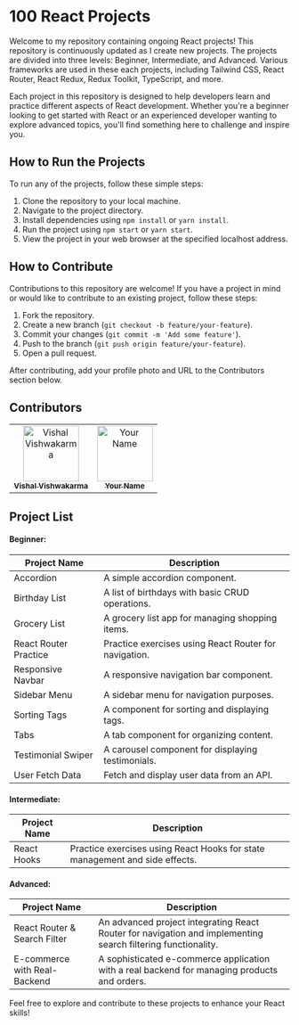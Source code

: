 # 100 React Projects

Welcome to my repository containing ongoing React projects! This repository is continuously updated as I create new projects. The projects are divided into three levels: Beginner, Intermediate, and Advanced. Various frameworks are used in these each projects, including Tailwind CSS, React Router, React Redux, Redux Toolkit, TypeScript, and more.

Each project in this repository is designed to help developers learn and practice different aspects of React development. Whether you're a beginner looking to get started with React or an experienced developer wanting to explore advanced topics, you'll find something here to challenge and inspire you.

## How to Run the Projects

To run any of the projects, follow these simple steps:

1. Clone the repository to your local machine.
2. Navigate to the project directory.
3. Install dependencies using `npm install` or `yarn install`.
4. Run the project using `npm start` or `yarn start`.
5. View the project in your web browser at the specified localhost address.

## How to Contribute

Contributions to this repository are welcome! If you have a project in mind or would like to contribute to an existing project, follow these steps:

1. Fork the repository.
2. Create a new branch (`git checkout -b feature/your-feature`).
3. Commit your changes (`git commit -m 'Add some feature'`).
4. Push to the branch (`git push origin feature/your-feature`).
5. Open a pull request.

After contributing, add your profile photo and URL to the Contributors section below.

## Contributors

<table>
    <tbody>
        <tr>
           <td align="center" >
                <a href="https://github.com/vishal-dcode" target=”_blank” rel="nofollow">
                    <img src="https://avatars.githubusercontent.com/u/100755052?v=4" alt="Vishal Vishwakarma" style="height: 100px; width: 100px; object-fit: cover;">
                    <br>
                    <sub><b>Vishal Vishwakarma</b></sub>
                </a> 
            </td>
            <td align="center">
                <a href="#" target=”_blank” rel="nofollow">
                    <img src="https://source.unsplash.com/random/?coding" alt="Your Name" style="height: 100px; width: 100px; object-fit: cover;">
                    <br>
                    <sub><b>Your Name</b></sub>
                </a> 
            </td>
        </tr>
    </tbody>
</table>

## Project List

#### Beginner:

| Project Name        | Description                                      |
|---------------------|--------------------------------------------------|
| Accordion           | A simple accordion component.                    |
| Birthday List       | A list of birthdays with basic CRUD operations.  |
| Grocery List        | A grocery list app for managing shopping items.  |
| React Router Practice | Practice exercises using React Router for navigation. |
| Responsive Navbar   | A responsive navigation bar component.           |
| Sidebar Menu        | A sidebar menu for navigation purposes.          |
| Sorting Tags        | A component for sorting and displaying tags.    |
| Tabs                | A tab component for organizing content.          |
| Testimonial Swiper | A carousel component for displaying testimonials.|
| User Fetch Data     | Fetch and display user data from an API.         |

#### Intermediate:

| Project Name | Description                                       |
|--------------|---------------------------------------------------|
| React Hooks  | Practice exercises using React Hooks for state management and side effects. |

#### Advanced:

| Project Name                | Description                                       |
|------------------------------|---------------------------------------------------|
| React Router & Search Filter | An advanced project integrating React Router for navigation and implementing search filtering functionality. |
| E-commerce with Real-Backend | A sophisticated e-commerce application with a real backend for managing products and orders. |

Feel free to explore and contribute to these projects to enhance your React skills!
